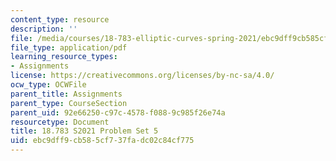 ```yaml
---
content_type: resource
description: ''
file: /media/courses/18-783-elliptic-curves-spring-2021/ebc9dff9cb585cf737fadc02c84cf775_MIT18_783S21_PS5.pdf
file_type: application/pdf
learning_resource_types:
- Assignments
license: https://creativecommons.org/licenses/by-nc-sa/4.0/
ocw_type: OCWFile
parent_title: Assignments
parent_type: CourseSection
parent_uid: 92e66250-c97c-4578-f088-9c985f26e74a
resourcetype: Document
title: 18.783 S2021 Problem Set 5
uid: ebc9dff9-cb58-5cf7-37fa-dc02c84cf775
---
```

